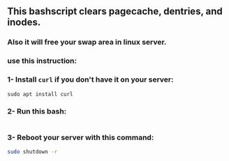 ## This bashscript clears pagecache, dentries, and inodes.
### Also it will free your swap area in linux server.

### use this instruction:

### 1- Install `curl` if you don't have it on your server:
```
sudo apt install curl
```
### 2- Run this bash:
```

```

### 3- Reboot your server with this command:
```bash
sudo shutdown -r
```
